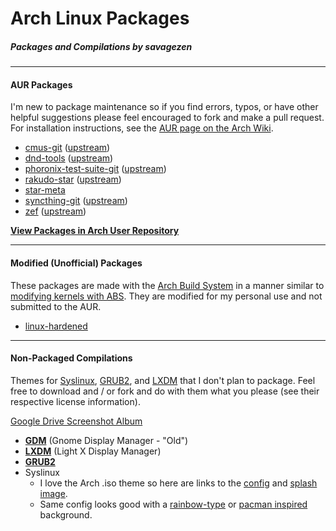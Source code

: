 # Arch Linux Packages

##### Packages and Compilations by savagezen

---

#### AUR Packages

I'm new to package maintenance so if you find errors, typos, or have other helpful suggestions please feel encouraged to fork and make a pull request.  For installation instructions, see the [AUR page on the Arch Wiki](https://wiki.archlinux.org/index.php/Arch_User_Repository#Installing_packages).

* [cmus-git](https://github.com/savagezen/pkgbuild/tree/master/cmus-git) ([upstream](https://github.com/cmus/cmus))
* [dnd-tools](https://github.com/savagezen/pkgbuild/tree/master/dnd-tools) ([upstream](https://github.com/gtbjj/dnd-tools))
* [phoronix-test-suite-git](https://github.com/savagezen/pkgbuild/tree/master/phoronix-test-suite-git) ([upstream](https://github.com/phoronix-test-suite/phoronix-test-suite))
* [rakudo-star](https://github.com/gtbjj/pkgbuild/tree/master/rakudo-star)	([upstream](http://rakudo.org/downloads/star/))
* [star-meta](https://aur.archlinux.org/packages/star-meta/)
* [syncthing-git](https://github.com/savagezen/pkgbuild/tree/master/syncthing-git) ([upstream](https://github.com/syncthing/syncthing))
* [zef](https://github.com/savagezen/pkgbuild/tree/master/zef) ([upstream](https://github.com/ugexe/zef))

**[View Packages in Arch User Repository](https://aur.archlinux.org/packages/?O=0&SeB=m&K=savagezen&outdated=&SB=n&SO=a&PP=50&do_Search=Go)**

---

#### Modified (Unofficial) Packages

These packages are made with the [Arch Build System](https://wiki.archlinux.org/index.php/Arch_Build_System) in a manner similar to [modifying kernels with ABS](https://wiki.archlinux.org/index.php/Kernels/Arch_Build_System).  They are modified for my personal use and not submitted to the AUR.

- [linux-hardened](https://github.com/gtbjj/pkgbuild/tree/master/abs/linux-hardened)

---
#### Non-Packaged Compilations

Themes for [Syslinux](https://wiki.archlinux.org/index.php/Syslinux), [GRUB2](https://wiki.archlinux.org/index.php/GRUB), and [LXDM](https://wiki.archlinux.org/index.php/LXDM) that I don't plan to package.  Feel free to download and / or fork and do with them what you please (see their respective license information).

[Google Drive Screenshot Album](https://drive.google.com/open?id=0B2RH_BSaD6YPY1dZR0x1S2QxZ1U&authuser=0)

- [**GDM**](https://github.com/gtbjj/pkgbuild/tree/master/unpackaged/gdm) (Gnome Display Manager - "Old")
- [**LXDM**](https://github.com/gtbjj/pkgbuild/tree/master/unpackaged/lxdm) (Light X Display Manager)
- [**GRUB2**](https://github.com/gtbjj/pkgbuild/tree/master/unpackaged/grub2)
- Syslinux
  - I love the Arch .iso theme so here are links to the [config](https://projects.archlinux.org/archiso.git/tree/configs/releng/syslinux) and [splash image](https://projects.archlinux.org/archiso.git/plain/configs/releng/syslinux/splash.png).
  - Same config looks good with a [rainbow-type](http://www.wallpaperhi.com/Technology/Linux/minimalistic_linux_rainbows_arch_linux_2560x1600_wallpaper_97469) or [pacman inspired](http://technology.desktopnexus.com/wallpaper/39150/) background.
